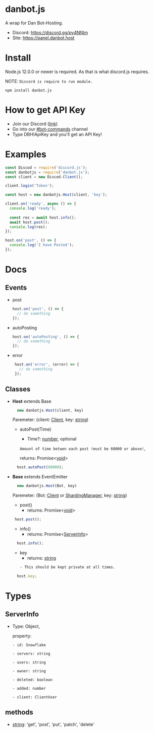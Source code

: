 # danbot.js

A wrap for Dan Bot-Hosting.

* Discord: https://discord.gg/py4Nf4m
* Site: https://panel.danbot.host

# Install

Node.js 12.0.0 or newer is required.
As that is what discord.js requires.

NOTE: `Discord is require to run module.`

```
npm install danbot.js
```

# How to get API Key

* Join our Discord ([link](https://discord.gg/py4Nf4m))
* Go into our [#bot-commands](https://discordapp.com/channels/639477525927690240/738532075476615288) channel
* Type DBH!ApiKey and you'll get an API Key!

# Examples

```js
const Discod = require('discord.js');
const danbotjs = require('danbot.js');
const client = new Discod.Client();

client.login('Token');

const host = new danbotjs.Host(client, 'key');

client.on('ready', async () => {
  console.log('ready');
  
  const res = await host.info();
  await host.post();
  console.log(res);
});

host.on('post', () => {
  console.log('I have Posted');
});
```

# Docs

## Events

 - post
    ```js
    host.on('post', () => {
      // do something
    });
    ```
 - autoPosting
    ```js
    host.on('autoPosting', () => {
      // do something
    });
    ```
 - error
   ```js
    host.on('error', (error) => {
      // do something
    });
    ```
## Classes

  - **Host** extends Base
    ```js
      new danbotjs.Host(client, key)
    ```
    Paremeter: (client: [Client](https://discord.js.org/#/docs/main/stable/class/Client), key: [string](https://developer.mozilla.org/en-US/docs/Web/JavaScript/Reference/Global_Objects/String))


      * autoPost(Time)
          - Time?: [number](https://developer.mozilla.org/en-US/docs/Web/JavaScript/Reference/Global_Objects/Number), optional

          `Amount of time betwen each post !must be 60000 or above!`,

          returns: Promise<[void](https://developer.mozilla.org/en-US/docs/Web/JavaScript/Reference/Global_Objects/undefined)>
      ```js
        host.autoPost(80000);
      ```

  - **Base** extends EventEmitter
    ```js
      new danbotjs.Host(Bot, key)
    ```
    Paremeter: (Bot: [Client](https://discord.js.org/#/docs/main/stable/class/Client) or [ShardingManager](https://discord.js.org/#/docs/main/stable/class/ShardingManager), key: [string](https://developer.mozilla.org/en-US/docs/Web/JavaScript/Reference/Global_Objects/String))


      * post()
          - returns: Promise<[void](https://developer.mozilla.org/en-US/docs/Web/JavaScript/Reference/Global_Objects/undefined)>
       ```js
        host.post();
       ```
      * info()
        - returns: Promise<[ServerInfo](#ServerInfo)>
      ```js
        host.info();
      ```

      * key
        - returns: [string](https://developer.mozilla.org/en-US/docs/Web/JavaScript/Reference/Global_Objects/String)
        ```css
        - This should be kept private at all times.
        ```
      ```js
        host.key;
      ```

# Types 

## ServerInfo
- Type: Object,

  property: 

      - id: Snowflake

      - servers: string

      - users: string

      - owner: string

      - deleted: boolean

      - added: number

      - client: ClientUser


## methods
- [string](https://developer.mozilla.org/en-US/docs/Web/JavaScript/Reference/Global_Objects/String): 'get', 'post', 'put', 'patch', 'delete'
